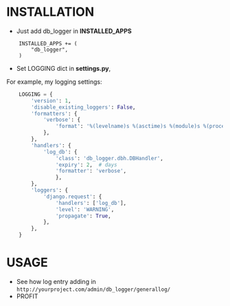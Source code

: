 # INSTALLATION

* Just add db_logger in **INSTALLED_APPS**

```
    INSTALLED_APPS += (
        "db_logger",
    )
```

* Set LOGGING dict in **settings.py**,
  
For example, my logging settings:

```python
    LOGGING = {
        'version': 1,
        'disable_existing_loggers': False,
        'formatters': {
            'verbose': {
                'format': '%(levelname)s %(asctime)s %(module)s %(process)d %(thread)d %(message)s'
            },
        },
        'handlers': {
            'log_db': {
                'class': 'db_logger.dbh.DBHandler',
                'expiry': 2,  # days
                'formatter': 'verbose',
                },
        },
        'loggers': {
            'django.request': {
                'handlers': ['log_db'],
                'level': 'WARNING',
                'propagate': True,
            },
        },
    }
```

# USAGE

* See how log entry adding in
    `http://yourproject.com/admin/db_logger/generallog/`
* PROFIT
